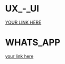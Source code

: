 # UX_-_UI
[YOUR LINK HERE](https://www.figma.com/design/BN3O6ifSwOF9oWhgKJkGF1/Instagram-home-page?node-id=0-1&t=Di9ghWTTpumQSNmB-1)

# WHATS_APP
[your link here](https://www.figma.com/design/vFs79IJI1am6KlI7xbmwjC/WhatsApp?node-id=0-1&p=f&t=mmK78kZSSi9ql0Zf-0)
